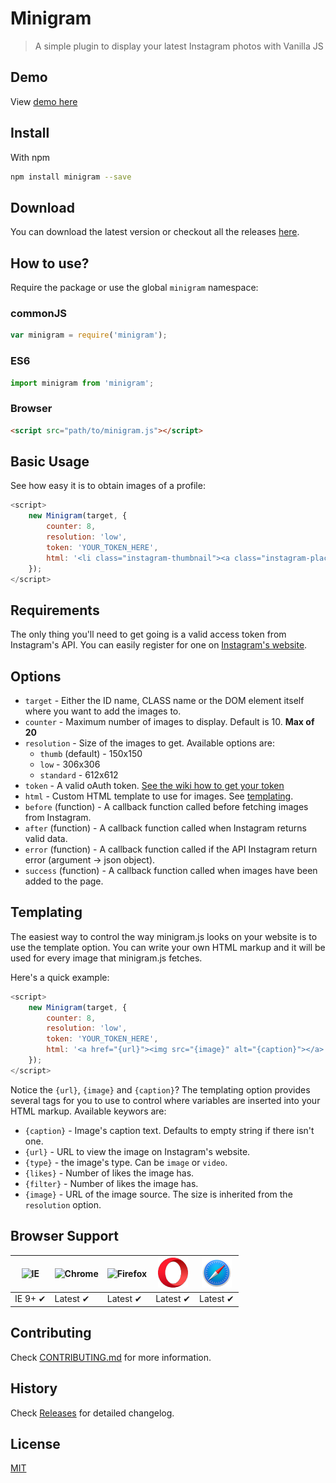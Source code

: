 # Minigram
> A simple plugin to display your latest Instagram photos with Vanilla JS

## Demo

View [demo here](https://pinceladasdaweb.github.io/minigram/example/)

## Install

With npm

```sh
npm install minigram --save
```

## Download

You can download the latest version or checkout all the releases [here](https://github.com/pinceladasdaweb/minigram/releases).

## How to use?

Require the package or use the global `minigram` namespace:

### commonJS
```js
var minigram = require('minigram');
```

### ES6
```js
import minigram from 'minigram';
```

### Browser
```html
<script src="path/to/minigram.js"></script>
```

## Basic Usage

See how easy it is to obtain images of a profile:

```js
<script>
    new Minigram(target, {
        counter: 8,
        resolution: 'low',
        token: 'YOUR_TOKEN_HERE',
        html: '<li class="instagram-thumbnail"><a class="instagram-placeholder" href="{url}" target="_blank"><img src="{image}" alt="{caption}"></a></li>'
    });
</script>
```

## Requirements

The only thing you'll need to get going is a valid access token from Instagram's API. You can easily register for one on [Instagram's website](http://instagram.com/developer/register/).

## Options

- `target` - Either the ID name, CLASS name or the DOM element itself where you want to add the images to.
- `counter` - Maximum number of images to display. Default is 10. __Max of 20__
- `resolution` - Size of the images to get. Available options are:
    - `thumb` (default) - 150x150
    - `low` - 306x306
    - `standard` - 612x612
- `token` - A valid oAuth token. [See the wiki how to get your token](https://github.com/pinceladasdaweb/minigram/wiki)
- `html` - Custom HTML template to use for images. See [templating](#templating).
- `before` (function) - A callback function called before fetching images from Instagram.
- `after` (function) - A callback function called when Instagram returns valid data.
- `error` (function) - A callback function called if the API Instagram return error (argument -> json object).
- `success` (function) - A callback function called when images have been added to the page.

## Templating

The easiest way to control the way minigram.js looks on your website is to use the template option. You can write your own HTML markup and it will be used for every image that minigram.js fetches.

Here's a quick example:

```js
<script>
    new Minigram(target, {
        counter: 8,
        resolution: 'low',
        token: 'YOUR_TOKEN_HERE',
        html: '<a href="{url}"><img src="{image}" alt="{caption}"></a>'
    });
</script>
```

Notice the `{url}`, `{image}` and `{caption}`? The templating option provides several tags for you to use to control where variables are inserted into your HTML markup. Available keywors are:

- `{caption}` - Image's caption text. Defaults to empty string if there isn't one.
- `{url}` - URL to view the image on Instagram's website.
- `{type}` - the image's type. Can be `image` or `video`.
- `{likes}` - Number of likes the image has.
- `{filter}` - Number of likes the image has.
- `{image}` - URL of the image source. The size is inherited from the `resolution` option.

## Browser Support

![IE](https://raw.githubusercontent.com/alrra/browser-logos/master/internet-explorer/internet-explorer_48x48.png) | ![Chrome](https://raw.githubusercontent.com/alrra/browser-logos/master/chrome/chrome_48x48.png) | ![Firefox](https://raw.githubusercontent.com/alrra/browser-logos/master/firefox/firefox_48x48.png) | ![Opera](https://raw.githubusercontent.com/alrra/browser-logos/master/opera/opera_48x48.png) | ![Safari](https://raw.githubusercontent.com/alrra/browser-logos/master/safari/safari_48x48.png)
--- | --- | --- | --- | --- |
IE 9+ ✔ | Latest ✔ | Latest ✔ | Latest ✔ | Latest ✔ |

## Contributing

Check [CONTRIBUTING.md](CONTRIBUTING.md) for more information.

## History

Check [Releases](https://github.com/pinceladasdaweb/minigram/releases) for detailed changelog.

## License
[MIT](LICENSE)
